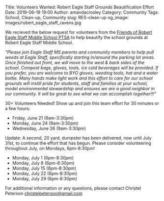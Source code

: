Title: Volunteers Wanted: Robert Eagle Staff Grounds Beautification Effort 
Date: 2019-06-19 19:00
Author: amandacrosley
Category: Community
Tags: School, Clean-up, Community
slug: RES-clean-up
og_image: images/robert_eagle_staff_ravens.jpg

We recieved the below request for volunteers from the [Friends of Robert Eagle Staff Middle School PTSA](https://www.facebook.com/groups/FriendsOfRobertEagleStaffMS/) to help beautify the school grounds at Robert Eagle Staff Middle School. 

<i> "Please join Eagle Staff MS parents and community members to help pull weeds at Eagle Staff, specifically starting in/around the parking lot areas.  Once finished out front, we will move to the west & back sides of the school. Compost bags, gloves, tools, ice cold beverages will be provided.  If you prefer, you are welcome to BYO gloves, weeding tools, hat and a  water bottle.  Many hands make light work and this effort to care for our school grounds will instill pride for students, staff and families at your school, model environmental stewardship and ensures we are a good neighbor in our community.  It will be great to see what we can accomplish together!!!" </i>

30+ Volunteers Needed! Show up and join this team effort for 30 minutes or a few hours: 

* Friday, June 21 (9am-3:30pm)
* Monday, June 24 (9am-3:30pm)
* Wednesday, June 26 (9am-3:30pm)

Update: A second, 20 yard, dumpster has been delivered, now until July 31st, to continue the effort that has begun. Please consider volunteering throughout July, on Mondays, 6pm-8:30pm!

* Monday, July 1 (6pm-8:30pm)
* Monday, July 8 (6pm-8:30pm)
* Monday, July 15 (6pm-8:30pm)
* Monday, July 22 (6pm-8:30pm)
* Monday, July 29 (6pm-8:30pm) 

For additional information or any questions, please contact Christel Peterson <christelpeterson@gmail.com> 
